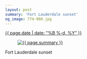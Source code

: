 ```yaml
---
layout: post
summary: 'Fort Lauderdale sunset'
og_image: 774-960.jpg
---
```


<div class="post">
 <time>
  <a href="/774">
   {{ page.date | date: "%B %-d, %Y" }}
  </a>
 </time>
 <a href="/774">
  <figure data-taken="8/10/2018">
   <img alt="{{ page.summary }}" sizes="(min-width: 700px) 50vw, calc(100vw - 2rem)" src="{{ site.assets_url }}/774-480.jpg" srcset="{{ site.assets_url }}/774-240.jpg 240w, {{ site.assets_url }}/774-480.jpg 480w, {{ site.assets_url }}/774-720.jpg 720w, {{ site.assets_url }}/774-960.jpg 960w"/>
  </figure>
 </a>
 <span>
  Fort Lauderdale sunset
 </span>
</div>

